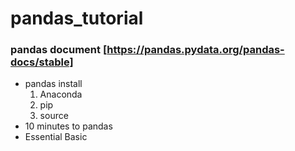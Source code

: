 # pandas_tutorial
### pandas document [https://pandas.pydata.org/pandas-docs/stable]
* pandas install
  1. Anaconda
  2. pip
  3. source
* 10 minutes to pandas
* Essential Basic
